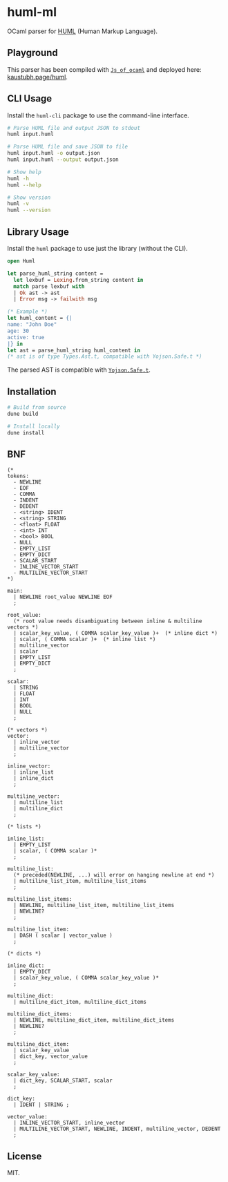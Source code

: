 # huml-ml

OCaml parser for [HUML](https://huml.io) (Human Markup Language).

## Playground

This parser has been compiled with [`Js_of_ocaml`](https://github.com/ocsigen/Js_of_ocaml)
and deployed here: [kaustubh.page/huml](https://kaustubh.page/huml).

## CLI Usage

Install the `huml-cli` package to use the command-line interface.

```bash
# Parse HUML file and output JSON to stdout
huml input.huml

# Parse HUML file and save JSON to file
huml input.huml -o output.json
huml input.huml --output output.json

# Show help
huml -h
huml --help

# Show version
huml -v
huml --version
```

## Library Usage

Install the `huml` package to use just the library (without the CLI).

```ocaml
open Huml

let parse_huml_string content =
  let lexbuf = Lexing.from_string content in
  match parse lexbuf with
  | Ok ast -> ast
  | Error msg -> failwith msg

(* Example *)
let huml_content = {|
name: "John Doe"
age: 30
active: true
|} in
let ast = parse_huml_string huml_content in
(* ast is of type Types.Ast.t, compatible with Yojson.Safe.t *)
```

The parsed AST is compatible with [`Yojson.Safe.t`](https://ocaml-doc.github.io/odoc-examples/yojson/Yojson/Safe/index.html).

## Installation

```bash
# Build from source
dune build

# Install locally
dune install
```

## BNF

```
(*
tokens:
  - NEWLINE
  - EOF
  - COMMA
  - INDENT
  - DEDENT
  - <string> IDENT
  - <string> STRING
  - <float> FLOAT
  - <int> INT
  - <bool> BOOL
  - NULL
  - EMPTY_LIST
  - EMPTY_DICT
  - SCALAR_START
  - INLINE_VECTOR_START
  - MULTILINE_VECTOR_START
*)

main:
  | NEWLINE root_value NEWLINE EOF
  ;

root_value:
  (* root value needs disambiguating between inline & multiline vectors *)
  | scalar_key_value, ( COMMA scalar_key_value )+  (* inline dict *)
  | scalar, ( COMMA scalar )+  (* inline list *)
  | multiline_vector
  | scalar
  | EMPTY_LIST
  | EMPTY_DICT
  ; 

scalar:
  | STRING
  | FLOAT
  | INT
  | BOOL
  | NULL
  ;

(* vectors *)
vector:
  | inline_vector
  | multiline_vector
  ;

inline_vector:
  | inline_list
  | inline_dict
  ;

multiline_vector:
  | multiline_list
  | multiline_dict
  ;

(* lists *)

inline_list:
  | EMPTY_LIST
  | scalar, ( COMMA scalar )*
  ;

multiline_list:
  (* preceded(NEWLINE, ...) will error on hanging newline at end *)
  | multiline_list_item, multiline_list_items
  ;

multiline_list_items:
  | NEWLINE, multiline_list_item, multiline_list_items
  | NEWLINE?
  ;

multiline_list_item:
  | DASH ( scalar | vector_value )
  ;

(* dicts *)

inline_dict:
  | EMPTY_DICT
  | scalar_key_value, ( COMMA scalar_key_value )*
  ;

multiline_dict:
  | multiline_dict_item, multiline_dict_items

multiline_dict_items:
  | NEWLINE, multiline_dict_item, multiline_dict_items
  | NEWLINE?
  ;

multiline_dict_item:
  | scalar_key_value
  | dict_key, vector_value
  ;

scalar_key_value:
  | dict_key, SCALAR_START, scalar
  ;

dict_key:
  | IDENT | STRING ;

vector_value:
  | INLINE_VECTOR_START, inline_vector
  | MULTILINE_VECTOR_START, NEWLINE, INDENT, multiline_vector, DEDENT
  ;
```

## License

MIT.
